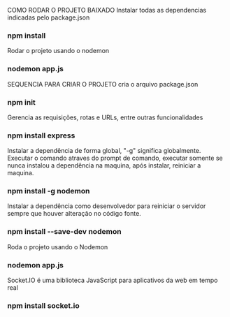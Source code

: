 COMO RODAR O PROJETO BAIXADO
Instalar todas as dependencias indicadas pelo package.json
### npm install

Rodar o projeto usando o nodemon
### nodemon app.js

SEQUENCIA PARA CRIAR O PROJETO
cria o arquivo package.json
### npm init

Gerencia as requisições, rotas e URLs, entre outras funcionalidades
### npm install express

Instalar a dependência de forma global, "-g" significa globalmente. Executar o comando atraves do prompt de comando, executar somente se nunca instalou a dependência na maquina, após instalar, reiniciar a maquina.
### npm install -g nodemon

Instalar a dependência como desenvolvedor para reiniciar o servidor sempre que houver alteração no código fonte.
### npm install --save-dev nodemon

Roda o projeto usando o Nodemon
### nodemon app.js

Socket.IO é uma biblioteca JavaScript para aplicativos da web em tempo real
### npm install socket.io
